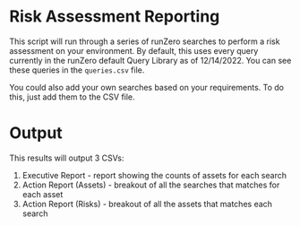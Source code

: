 # Risk Assessment Reporting

This script will run through a series of runZero searches to perform a risk assessment on your environment. By default, this uses every query currently in the runZero default Query Library as of 12/14/2022. You can see these queries in the `queries.csv` file. 

You could also add your own searches based on your requirements. To do this, just add them to the CSV file. 

# Output

This results will output 3 CSVs: 

1. Executive Report - report showing the counts of assets for each search 
2. Action Report (Assets) - breakout of all the searches that matches for each asset 
3. Action Report (Risks) - breakout of all the assets that matches each search 
